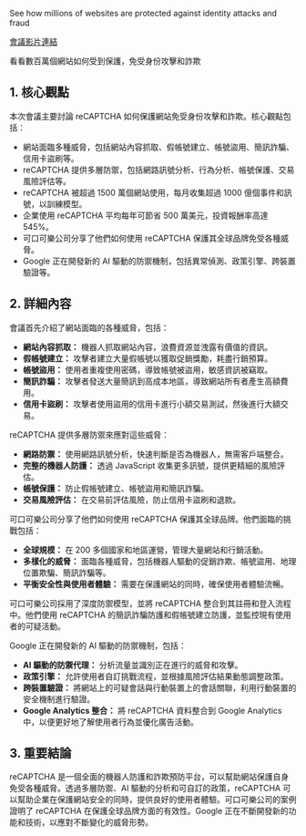 See how millions of websites are protected against identity attacks and fraud

[會議影片連結](https://www.youtube.com/watch?v=-d2e6CEcGK0)
        
看看數百萬個網站如何受到保護，免受身份攻擊和詐欺

## 1. 核心觀點

本次會議主要討論 reCAPTCHA 如何保護網站免受身份攻擊和詐欺。核心觀點包括：

*   網站面臨多種威脅，包括網站內容抓取、假帳號建立、帳號盜用、簡訊詐騙、信用卡盜刷等。
*   reCAPTCHA 提供多層防禦，包括網路訊號分析、行為分析、帳號保護、交易風險評估等。
*   reCAPTCHA 被超過 1500 萬個網站使用，每月收集超過 1000 億個事件和訊號，以訓練模型。
*   企業使用 reCAPTCHA 平均每年可節省 500 萬美元，投資報酬率高達 545%。
*   可口可樂公司分享了他們如何使用 reCAPTCHA 保護其全球品牌免受各種威脅。
*   Google 正在開發新的 AI 驅動的防禦機制，包括異常偵測、政策引擎、跨裝置驗證等。

## 2. 詳細內容

會議首先介紹了網站面臨的各種威脅，包括：

*   **網站內容抓取：** 機器人抓取網站內容，浪費資源並洩露有價值的資訊。
*   **假帳號建立：** 攻擊者建立大量假帳號以獲取促銷獎勵，耗盡行銷預算。
*   **帳號盜用：** 使用者重複使用密碼，導致帳號被盜用，敏感資訊被竊取。
*   **簡訊詐騙：** 攻擊者發送大量簡訊到高成本地區，導致網站所有者產生高額費用。
*   **信用卡盜刷：** 攻擊者使用盜用的信用卡進行小額交易測試，然後進行大額交易。

reCAPTCHA 提供多層防禦來應對這些威脅：

*   **網路防禦：** 使用網路訊號分析，快速判斷是否為機器人，無需客戶端整合。
*   **完整的機器人防護：** 透過 JavaScript 收集更多訊號，提供更精細的風險評估。
*   **帳號保護：** 防止假帳號建立、帳號盜用和簡訊詐騙。
*   **交易風險評估：** 在交易前評估風險，防止信用卡盜刷和退款。

可口可樂公司分享了他們如何使用 reCAPTCHA 保護其全球品牌。他們面臨的挑戰包括：

*   **全球規模：** 在 200 多個國家和地區運營，管理大量網站和行銷活動。
*   **多樣化的威脅：** 面臨各種威脅，包括機器人驅動的促銷詐欺、帳號盜用、地理位置欺騙、簡訊詐騙等。
*   **平衡安全性與使用者體驗：** 需要在保護網站的同時，確保使用者體驗流暢。

可口可樂公司採用了深度防禦模型，並將 reCAPTCHA 整合到其註冊和登入流程中。他們使用 reCAPTCHA 的簡訊詐騙防護和假帳號建立防護，並監控現有使用者的可疑活動。

Google 正在開發新的 AI 驅動的防禦機制，包括：

*   **AI 驅動的防禦代理：** 分析流量並識別正在進行的威脅和攻擊。
*   **政策引擎：** 允許使用者自訂挑戰流程，並根據風險評估結果動態調整政策。
*   **跨裝置驗證：** 將網站上的可疑會話與行動裝置上的會話關聯，利用行動裝置的安全機制進行驗證。
*   **Google Analytics 整合：** 將 reCAPTCHA 資料整合到 Google Analytics 中，以便更好地了解使用者行為並優化廣告活動。

## 3. 重要結論

reCAPTCHA 是一個全面的機器人防護和詐欺預防平台，可以幫助網站保護自身免受各種威脅。透過多層防禦、AI 驅動的分析和可自訂的政策，reCAPTCHA 可以幫助企業在保護網站安全的同時，提供良好的使用者體驗。可口可樂公司的案例證明了 reCAPTCHA 在保護全球品牌方面的有效性。Google 正在不斷開發新的功能和技術，以應對不斷變化的威脅形勢。
